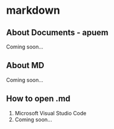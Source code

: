 # markdown

## About Documents - apuem
Coming soon...

## About MD
Coming soon...

## How to open .md
1. Microsoft Visual Studio Code
2. Coming soon...
